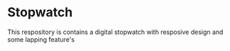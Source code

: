# Stopwatch
This respository is contains a digital stopwatch with  resposive design and some lapping feature's 
